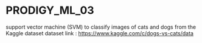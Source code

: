 # PRODIGY_ML_03
support vector machine (SVM) to classify images of cats and dogs from the Kaggle dataset
dataset link : <https://www.kaggle.com/c/dogs-vs-cats/data>
